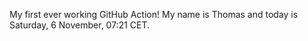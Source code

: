 My first ever working GitHub Action!
My name is Thomas and today is Saturday, 6 November, 07:21 CET. 
